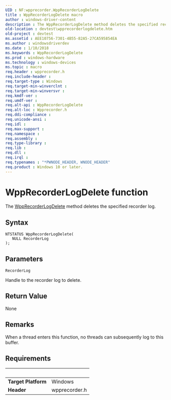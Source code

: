 ```yaml
---
UID : NF:wpprecorder.WppRecorderLogDelete
title : WppRecorderLogDelete macro
author : windows-driver-content
description : The WppRecorderLogDelete method deletes the specified recorder log.
old-location : devtest\wpprecorderlogdelete.htm
old-project : devtest
ms.assetid : AEE10756-7301-4B55-82A5-27CA595854EA
ms.author : windowsdriverdev
ms.date : 1/10/2018
ms.keywords : WppRecorderLogDelete
ms.prod : windows-hardware
ms.technology : windows-devices
ms.topic : macro
req.header : wpprecorder.h
req.include-header : 
req.target-type : Windows
req.target-min-winverclnt : 
req.target-min-winversvr : 
req.kmdf-ver : 
req.umdf-ver : 
req.alt-api : WppRecorderLogDelete
req.alt-loc : Wpprecorder.h
req.ddi-compliance : 
req.unicode-ansi : 
req.idl : 
req.max-support : 
req.namespace : 
req.assembly : 
req.type-library : 
req.lib : 
req.dll : 
req.irql : 
req.typenames : "*PWNODE_HEADER, WNODE_HEADER"
req.product : Windows 10 or later.
---
```



# WppRecorderLogDelete function
The <a href="..\wpprecorder\nf-wpprecorder-wpprecorderlogdelete.md">WppRecorderLogDelete</a> method deletes the specified recorder log.

## Syntax

````
NTSTATUS WppRecorderLogDelete(
   NULL RecorderLog
);
````

## Parameters

`RecorderLog`

Handle to the recorder log to delete.


## Return Value

None

## Remarks

When a thread enters this function, no threads can subsequently  log to this buffer.</p>

## Requirements
| &nbsp; | &nbsp; |
| ---- |:---- |
| **Target Platform** | Windows |
| **Header** | wpprecorder.h |